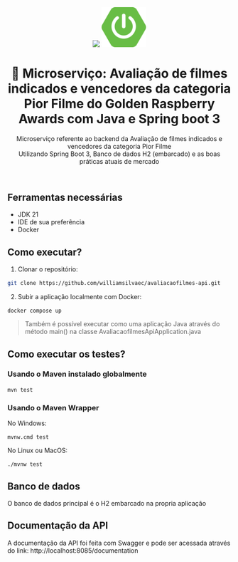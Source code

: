 <center>
  <p align="center">
    <img src="https://icon-library.com/images/java-icon-png/java-icon-png-15.jpg"  width="150" />
    <img src="/src/main/resources/static/spring-boot-logo.png" alt="Spring Boot Logo" width="100" >
  </p>  
  <h1 align="center">🚀 Microserviço: Avaliação de filmes indicados e vencedores
da categoria Pior Filme do Golden Raspberry Awards com Java e Spring boot 3</h1>
  <p align="center">
    Microserviço referente ao backend da Avaliação de filmes indicados e vencedores da categoria Pior Filme<br />
    Utilizando Spring Boot 3, Banco de dados H2 (embarcado) e as boas práticas atuais de mercado
  </p>
</center>
<br />

## Ferramentas necessárias

- JDK 21
- IDE de sua preferência
- Docker

## Como executar?

1. Clonar o repositório:
```sh
git clone https://github.com/williamsilvaec/avaliacaofilmes-api.git
```

2. Subir a aplicação localmente com Docker:
```shell
docker compose up
```
> Também é possível executar como uma aplicação Java através do
> método main() na classe AvaliacaofilmesApiApplication.java


## Como executar os testes?

### Usando o Maven instalado globalmente
```shell
mvn test
```

### Usando o Maven Wrapper

No Windows:
```shell
mvnw.cmd test
```
No Linux ou MacOS:
```shell
./mvnw test
```

## Banco de dados

O banco de dados principal é o H2 embarcado na propria aplicação

## Documentação da API

A documentação da API foi feita com Swagger e pode ser acessada através do link: http://localhost:8085/documentation

